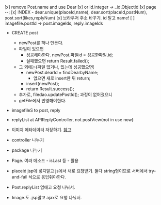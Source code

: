 [x] remove Post.name and use Dear
[x] or id.integer -> _id.ObjectId
[x] page --;
[x] INDEX - dear.unique(placeId,name), dear.sort(placeId,postNum), post.sort(likes,replyNum)
[x] 브라우저 주소 바꾸기. id 말고 name!
[ ] imagefile.postId -> post.imageIds, reply.imageIds

* CREATE post
  * newPost를 하나 만든다.
  * 파일이 있으면
    * 성공해야한다. newPost.파일id = 성공한파일.id;
    * 실패했으면 return Result.failed();
  * 그 외에는(파일 없거나, 있는데 성공했으면)
    * newPost.dearId = findDearbyName;
      * 없으면 새로 insert한 뒤 return;
    * insert(newPost);
    * return Result.success();
   * 추가로, filedao.updatePostId(); 과정이 없어졌으니
    * getFile에서 반영해야한다.
* imagefileS to post, reply
* replyList at APIReplyController, not postView(not in use now)


* 이미지 메타데이터 저장하기. [참고](http://johnbokma.com/java/obtaining-image-metadata.html)
* controller 나누기
* package 나누기
* Page. 여러 메소드 - isLast 등 - 활용
* placeid jsp에 넣지말고 js에서 새로 요청받기. 둘다 string형이므로 서버에서 try-and-fail 식으로 응답줘야한다.
* Post.replyList 없애고 요청 나눠서.
* Image.도 .jsp말고 ajax로 요청 나눠서.
